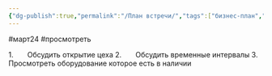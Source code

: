 ```yaml
---
{"dg-publish":true,"permalink":"/План встречи/","tags":["бизнес-план","бар"]}
---
```


#март24 #просмотреть 

1.       Обсудить открытие цеха
2.       Обсудить временные интервалы
3.       Просмотреть оборудование которое есть в наличии 


